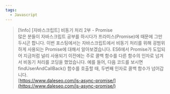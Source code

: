 ```yaml
---
tags:
  - Javascript
---
```



> [!info] [자바스크립트] 비동기 처리 2부 - Promise  
> 많은 분들이 자바스크립트 공부를 하시다가 프라미스(Promise)에 때문에 그만 두시곤 합니다. 이번 포스팅에서는 자바스크립트에서 비동기 처리를 위해 굉범위하게 사용되는 Promise에 대해서 알아보겠습니다. ES6에서 Promise가 도입되어 지금처럼 널리 사용되기 이전에는 주로 콜백 함수를 다른 함수의 인자로 넘겨서 비동기 처리를 코딩을 했었습니다. 예를 들어, 다음 코드를 보시면 findUserAndCallBack() 함수를 호출할 때, 두번째 인자로 콜백 함수가 넘어갑니다.  
> [https://www.daleseo.com/js-async-promise/](https://www.daleseo.com/js-async-promise/)
